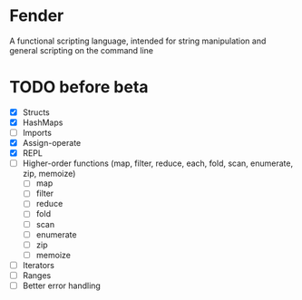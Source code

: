 # Fender
A functional scripting language, intended for string manipulation and general scripting on the command line

# TODO before beta
- [x] Structs
- [x] HashMaps
- [ ] Imports
- [x] Assign-operate
- [x] REPL
- [ ] Higher-order functions (map, filter, reduce, each, fold, scan, enumerate, zip, memoize)
  - [ ] map
  - [ ] filter
  - [ ] reduce
  - [ ] fold
  - [ ] scan
  - [ ] enumerate
  - [ ] zip
  - [ ] memoize
- [ ] Iterators
- [ ] Ranges
- [ ] Better error handling
